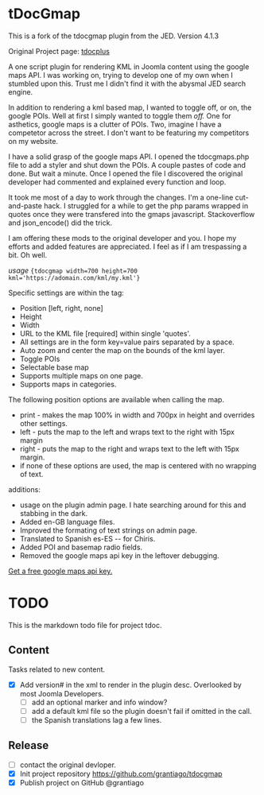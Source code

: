 # tDocGmap
This is a fork of the tdocgmap plugin from the JED. Version 4.1.3

Original Project page: [tdocplus](http://tdocplus.co.uk/0a_Empty400/kml-map)

A one script plugin for rendering KML in Joomla content using the google maps API. I was working on, trying to develop one of my own when I stumbled upon this. Trust me I didn't find it with the abysmal JED search engine. 

In addition to rendering a kml based map, I wanted to toggle off, or on, the google POIs. Well at first I simply wanted to toggle them _off._ One for asthetics, google maps is a clutter of POIs. Two, imagine I have a competetor across the street. I don't want to be featuring my competitors on my website. 

I have a solid grasp of the google maps API. I opened the tdocgmaps.php file to add a styler and shut down the POIs. A couple pastes of code and done. But wait a minute. Once I opened the file I discovered the original developer had commented and explained every function and loop. 

It took me most of a day to work through the changes. I'm a one-line cut-and-paste hack. I struggled for a while to get the php params wrapped in quotes once they were transfered into the gmaps javascript. Stackoverflow and json_encode() did the trick. 

I am offering these mods to the original developer and you. I hope my efforts and added features are appreciated. I feel as if I am trespassing a bit. Oh well.

_usage_ `{tdocgmap width=700 height=700 kml='https://adomain.com/kml/my.kml'}`

Specific settings are within the tag:
- Position [left, right, none]
- Height
- Width
- URL to the KML file [required] within single 'quotes'.
- All settings are in the form key=value pairs separated by a space.
- Auto zoom and center the map on the bounds of the kml layer.
- Toggle POIs
- Selectable base map
- Supports multiple maps on one page.
- Supports maps in categories.

The following position options are available when calling the map.
- print - makes the map 100% in width and 700px in height and overrides other settings.
- left - puts the map to the left and wraps text to the right with 15px margin
- right - puts the map to the right and wraps text to the left with 15px margin.
- if none of these options are used, the map is centered with no wrapping of text.

additions:
- usage on the plugin admin page. I hate searching around for this and stabbing in the dark. 
- Added en-GB language files.
- Improved the formating of text strings on admin page. 
- Translated to Spanish es-ES -- for Chiris. 
- Added POI and basemap radio fields. 
- Removed the google maps api key in the leftover debugging. 

[Get a free google maps api key.](https://developers.google.com/maps/documentation/maps-static/get-api-key)
# TODO

This is the markdown todo file for project tdoc.

## Content

Tasks related to new content.

- [x] Add version# in the xml to render in the plugin desc. Overlooked by most Joomla Developers. 
  - [ ] add an optional marker and info window?
  - [ ] add a default kml file so the plugin doesn't fail if omitted in the call.
  - [ ] the Spanish translations lag a few lines. 

## Release
- [ ] contact the original devloper.
- [x] Init project repository
      https://github.com/grantiago/tdocgmap
- [x] Publish project on GitHub @grantiago

